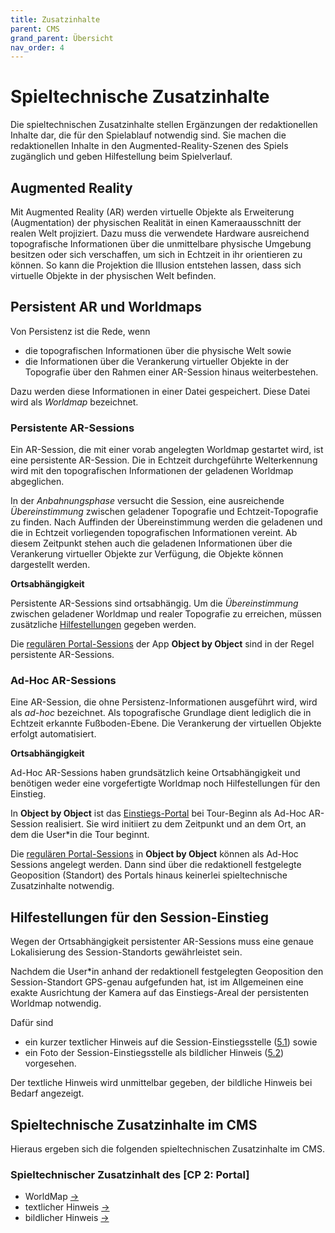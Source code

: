 ```yaml
---
title: Zusatzinhalte
parent: CMS
grand_parent: Übersicht
nav_order: 4
---
```


# Spieltechnische Zusatzinhalte

Die spieltechnischen Zusatzinhalte stellen Ergänzungen der redaktionellen Inhalte dar, die für den Spielablauf notwendig sind. Sie machen die redaktionellen Inhalte in den Augmented-Reality-Szenen des Spiels zugänglich und geben Hilfestellung beim Spielverlauf.

## Augmented Reality

Mit Augmented Reality (AR) werden virtuelle Objekte als Erweiterung (Augmentation) der physischen Realität in einen Kameraausschnitt der realen Welt projiziert. Dazu muss die verwendete Hardware ausreichend topografische Informationen über die unmittelbare physische Umgebung besitzen oder sich verschaffen, um sich in Echtzeit in ihr orientieren zu können. So kann die Projektion die Illusion entstehen lassen, dass sich virtuelle Objekte in der physischen Welt befinden.

## Persistent AR und Worldmaps

Von Persistenz ist die Rede, wenn
- die topografischen Informationen über die physische Welt sowie
- die Informationen über die Verankerung virtueller Objekte in der Topografie
über den Rahmen einer AR-Session hinaus weiterbestehen.

Dazu werden diese Informationen in einer Datei gespeichert. Diese Datei wird als _Worldmap_ bezeichnet.

### Persistente AR-Sessions

Ein AR-Session, die mit einer vorab angelegten Worldmap gestartet wird, ist eine persistente AR-Session. Die in Echtzeit durchgeführte Welterkennung wird mit den topografischen Informationen der geladenen Worldmap abgeglichen.

In der _Anbahnungsphase_ versucht die Session, eine ausreichende _Übereinstimmung_ zwischen geladener Topografie und Echtzeit-Topografie zu finden. Nach Auffinden der Übereinstimmung werden die geladenen und die in Echtzeit vorliegenden topografischen Informationen vereint. Ab diesem Zeitpunkt stehen auch die geladenen Informationen über die Verankerung virtueller Objekte zur Verfügung, die Objekte können dargestellt werden.

__Ortsabhängigkeit__

Persistente AR-Sessions sind ortsabhängig. Um die _Übereinstimmung_ zwischen geladener Worldmap und realer Topografie zu erreichen, müssen zusätzliche [Hilfestellungen](#hilfestellungen-für-den-einstieg) gegeben werden.

Die [regulären Portal-Sessions](1.2-spielaufbau.html#ar-session-regulär) der App __Object by Object__ sind in der Regel persistente AR-Sessions.

### Ad-Hoc AR-Sessions

Eine AR-Session, die ohne Persistenz-Informationen ausgeführt wird, wird als _ad-hoc_ bezeichnet. Als topografische Grundlage dient lediglich die in Echtzeit erkannte Fußboden-Ebene. Die Verankerung der virtuellen Objekte erfolgt automatisiert.

__Ortsabhängigkeit__

Ad-Hoc AR-Sessions haben grundsätzlich keine Ortsabhängigkeit und benötigen weder eine vorgefertigte Worldmap noch Hilfestellungen für den Einstieg.

In __Object by Object__ ist das [Einstiegs-Portal](1.2-spielaufbau.html#ar-session-tourbeginn) bei Tour-Beginn als Ad-Hoc AR-Session realisiert. Sie wird initiiert zu dem Zeitpunkt und an dem Ort, an dem die User*in die Tour beginnt.

Die [regulären Portal-Sessions](1.2-spielaufbau.html#ar-session-regulär) in __Object by Object__ können als Ad-Hoc Sessions angelegt werden. Dann sind über die redaktionell festgelegte Geoposition (Standort) des Portals hinaus keinerlei spieltechnische Zusatzinhalte notwendig.

## Hilfestellungen für den Session-Einstieg

Wegen der Ortsabhängigkeit persistenter AR-Sessions muss eine genaue Lokalisierung des Session-Standorts gewährleistet sein.

Nachdem die User*in anhand der redaktionell festgelegten Geoposition den Session-Standort GPS-genau aufgefunden hat, ist im Allgemeinen eine exakte Ausrichtung der Kamera auf das Einstiegs-Areal der persistenten Worldmap notwendig.

Dafür sind
- ein kurzer textlicher Hinweis auf die Session-Einstiegsstelle ([5.1](1.2-spielaufbau.html#ar-session-regulär)) sowie
- ein Foto der Session-Einstiegsstelle als bildlicher Hinweis ([5.2](1.2-spielaufbau.html#ar-session-regulär))
vorgesehen.

Der textliche Hinweis wird unmittelbar gegeben, der bildliche Hinweis bei Bedarf angezeigt.

## Spieltechnische Zusatzinhalte im CMS

Hieraus ergeben sich die folgenden spieltechnischen Zusatzinhalte im CMS.

### Spieltechnischer Zusatzinhalt des [CP 2: Portal]

- WorldMap [&#8594;](https://ekkip.github.io/zwanzig-ar-doc/2.2-cms-struktur.html#world-maps-worldmap-mult)
- textlicher Hinweis [&#8594;](https://ekkip.github.io/zwanzig-ar-doc/2.2-cms-struktur.html#hint-text-text)
- bildlicher Hinweis [&#8594;](https://ekkip.github.io/zwanzig-ar-doc/2.2-cms-struktur.html#hint-image-contentful-media-asset)
